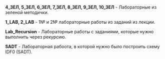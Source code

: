 **4_ЗЕЛ, 5_ЗЕЛ, 6_ЗЕЛ, 7_ЗЕЛ, 8_ЗЕЛ, 9_ЗЕЛ, 10_ЗЕЛ** - Лабораторные из зеленой методички.

**1_LAB, 2_LAB** - 1№ и 2№ лабораторные работы из заданий из лекции.

**Lab_Recursion** - Лабораторные работы с заданиями, которые нужно выполнить через рекурсию.

**SADT** - Лабораторная рабоота, в которой нужно было построить схему IDF0 (SADT).
